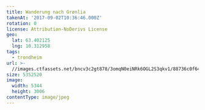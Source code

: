 ```yaml
---
title: Wanderung nach Grønlia
takenAt: '2017-09-02T10:36:46.000Z'
rotation: 0
license: Attribution-NoDerivs License
geo:
  lat: 63.402125
  lng: 10.312958
tags:
  - trondheim
url: >-
  //images.ctfassets.net/bncv3c2gt878/3omqN0eiNRk6OGL2S3qkv1/88736c0f64848c7f2c69bd434cd38b61/wanderung-nach-grnlia_36865480731_o
size: 5352520
image:
  width: 5344
  height: 3006
contentType: image/jpeg
---
```


